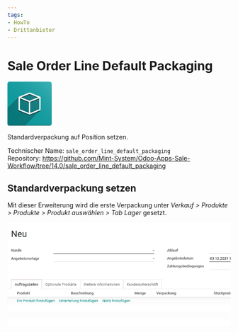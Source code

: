 ```yaml
---
tags:
- HowTo
- Drittanbieter
---
```


# Sale Order Line Default Packaging
![icon_oms_box](assets/icon_oms_box.png)

Standardverpackung auf Position setzen.  

Technischer Name: `sale_order_line_default_packaging`\
Repository: <https://github.com/Mint-System/Odoo-Apps-Sale-Workflow/tree/14.0/sale_order_line_default_packaging>

## Standardverpackung setzen

Mit dieser Erweiterung wird die erste Verpackung unter *Verkauf > Produkte > Produkte > Produkt auswählen > Tab	Lager* gesetzt.

![Sale Order Line Default Packaging](assets/Sale%20Order%20Line%20Default%20Packaging.gif)